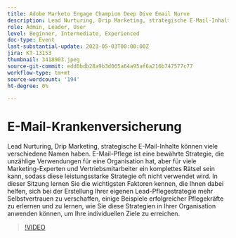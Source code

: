 ```yaml
---
title: Adobe Marketo Engage Champion Deep Dive Email Nurve
description: Lead Nurturing, Drip Marketing, strategische E-Mail-Inhalte können viele verschiedene Namen haben. E-Mail-Pflege ist eine bewährte Strategie, die unzählige Verwendungen für eine Organisation hat, aber für viele Marketing-Experten und Vertriebsmitarbeiter ein komplettes Rätsel sein kann, sodass diese leistungsstarke Strategie oft nicht verwendet wird. In dieser Sitzung lernen Sie die wichtigsten Faktoren kennen, die Ihnen dabei helfen, sich bei der Erstellung Ihrer eigenen Lead-Pflegestrategie mehr Selbstvertrauen zu verschaffen, einige Beispiele erfolgreicher Pflegekräfte zu erlernen und zu lernen, wie Sie diese Strategien in Ihrer Organisation anwenden können, um Ihre individuellen Ziele zu erreichen.
role: Admin, Leader, User
level: Beginner, Intermediate, Experienced
doc-type: Event
last-substantial-update: 2023-05-03T00:00:00Z
jira: KT-13153
thumbnail: 3418903.jpeg
source-git-commit: edd0bdb28a9b3d065a64a95af6a216b747577c77
workflow-type: tm+mt
source-wordcount: '194'
ht-degree: 0%

---
```



# E-Mail-Krankenversicherung

Lead Nurturing, Drip Marketing, strategische E-Mail-Inhalte können viele verschiedene Namen haben. E-Mail-Pflege ist eine bewährte Strategie, die unzählige Verwendungen für eine Organisation hat, aber für viele Marketing-Experten und Vertriebsmitarbeiter ein komplettes Rätsel sein kann, sodass diese leistungsstarke Strategie oft nicht verwendet wird. In dieser Sitzung lernen Sie die wichtigsten Faktoren kennen, die Ihnen dabei helfen, sich bei der Erstellung Ihrer eigenen Lead-Pflegestrategie mehr Selbstvertrauen zu verschaffen, einige Beispiele erfolgreicher Pflegekräfte zu erlernen und zu lernen, wie Sie diese Strategien in Ihrer Organisation anwenden können, um Ihre individuellen Ziele zu erreichen.

>[!VIDEO](https://video.tv.adobe.com/v/3418903/?learn=on)
